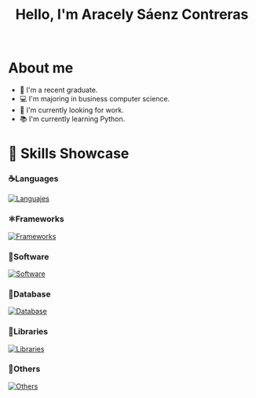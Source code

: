 <h1 align="center">Hello, I'm Aracely Sáenz Contreras</h1>

<br>
<h1>About me</h1>

- 🎒 I'm a recent graduate.
- 💻 I'm majoring in business computer science.
- 💚 I'm currently looking for work.
- 📚 I'm currently learning Python.

<h1 align="left">🧠 Skills Showcase</h1>

### ☕Languages

[![Languajes](https://skillicons.dev/icons?i=html,css,js,cs,py,ts)](https://skillicons.dev)

### ⚛Frameworks

[![Frameworks](https://skillicons.dev/icons?i=angular,dotnet,react)](https://skillicons.dev)

### 📝Software

[![Software](https://skillicons.dev/icons?i=postman,visualstudio,vscode)](https://skillicons.dev)

### 🐬Database

[![Database](https://skillicons.dev/icons?i=mysql,postgres)](https://skillicons.dev)

### 📘Libraries

[![Libraries](https://skillicons.dev/icons?i=bootstrap,jquery)](https://skillicons.dev)

### 🐙Others

[![Others](https://skillicons.dev/icons?i=git,github,linux)](https://skillicons.dev)
